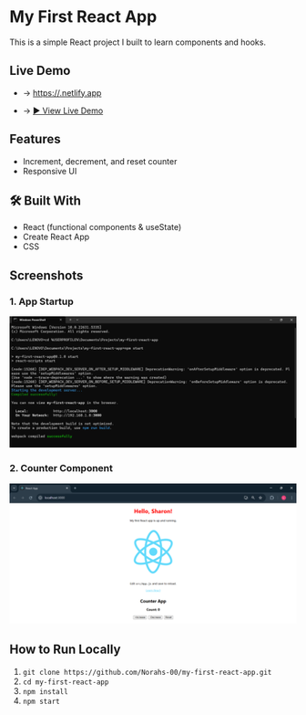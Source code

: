 # My First React App

This is a simple React project I built to learn components and hooks.

## Live Demo

- → [https://<your-netlify-url>.netlify.app](https://app.netlify.com/projects/stellular-platypus-5b6d1e/deploys/6855b0aaba9823eb8db12802)
+ → [▶️ View Live Demo](https://stellular-platypus-5b6d1e.netlify.app)

##  Features
- Increment, decrement, and reset counter
- Responsive UI

## 🛠️ Built With
- React (functional components & useState)
- Create React App
- CSS


## Screenshots

### 1. App Startup  
![App Startup](screenshots/Start-react.png)

### 2. Counter Component  
![Counter Demo](screenshots/Counter-demo.png)

## How to Run Locally

1. `git clone https://github.com/Norahs-00/my-first-react-app.git`  
2. `cd my-first-react-app`  
3. `npm install`  
4. `npm start`
